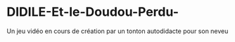 # DIDILE-Et-le-Doudou-Perdu-

Un jeu vidéo en cours de création par un tonton autodidacte pour son neveu